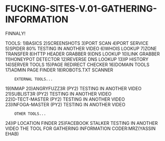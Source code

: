 # FUCKING-SITES-V.01-GATHERING-INFORMATION
FINNALY!

 TOOLS:
 1)BASICS
 2)SCREENSHOTS
 3)PORT SCAN
 4)PORT SERVICE
 5)SPIDER 80%       TESTING IN ANOTHER VIDEO 
 6)WHOIS LOOKUP
 7)ZONE TRANSFER
 8)HTTP HEADER GRABBER
 9)DNS LOOKUP
 10)LINK GRABBER
 11)HONEYPOT DETECTOR
 12)REVERSE DNS LOOKUP
 13)IP HISTORY
 14)SERVER TOOLS
 15)PAGE REDIRECT CHECKER
 16)DOMAIN TOOLS
 17)ADMIN PAGE FINDER
 18)ROBOTS.TXT SCANNER

        EXTERNAL TOOLS...

 19)NMAP
 20)ANGRYFUZZ3R     (PY2) TESTING IN ANOTHER VIDEO  
 21)SUBLIST3R       (PY2) TESTING IN ANOTHER VIDEO  
 22)D-TECT-MASTER   (PY2) TESTING IN ANOTHER VIDEO  
 23)INFOGA-MASTER   (PY2) TESTING IN ANOTHER VIDEO  

        OTHER TOOLS...

 24)IP LOCATION FINDER
 25)FACEBOOK STALKER      TESTING IN ANOTHER VIDEO
THE TOOL FOR GATHERING INFORMATION
CODER:MRZ(YASSIN EHAB) 